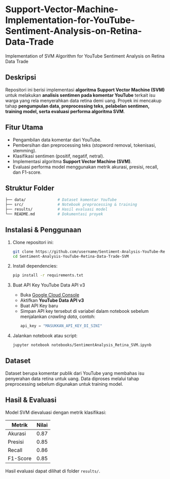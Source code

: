 # Support-Vector-Machine-Implementation-for-YouTube-Sentiment-Analysis-on-Retina-Data-Trade
Implementation of SVM Algorithm for YouTube Sentiment Analysis on Retina Data Trade

## Deskripsi  
Repositori ini berisi implementasi **algoritma Support Vector Machine (SVM)** untuk melakukan **analisis sentimen pada komentar YouTube** terkait isu warga yang rela menyerahkan data retina demi uang. Proyek ini mencakup tahap **pengumpulan data, preprocessing teks, pelabelan sentimen, training model, serta evaluasi performa algoritma SVM**.  

## Fitur Utama  
- Pengambilan data komentar dari YouTube.  
- Pembersihan dan preprocessing teks (stopword removal, tokenisasi, stemming).  
- Klasifikasi sentimen (positif, negatif, netral).  
- Implementasi algoritma **Support Vector Machine (SVM)**.  
- Evaluasi performa model menggunakan metrik akurasi, presisi, recall, dan F1-score.  

## Struktur Folder  
```bash
├── data/              # Dataset komentar YouTube
├── src/               # Notebook preprocessing & training
├── results/           # Hasil evaluasi model
└── README.md          # Dokumentasi proyek
```

## Instalasi & Penggunaan  
1. Clone repositori ini:  
   ```bash
   git clone https://github.com/username/Sentiment-Analysis-YouTube-Retina-Data-Trade-SVM.git
   cd Sentiment-Analysis-YouTube-Retina-Data-Trade-SVM
   ```

2. Install dependencies:  
   ```bash
   pip install -r requirements.txt
   ```

3. Buat API Key YouTube Data API v3  
   - Buka [Google Cloud Console](https://console.cloud.google.com/)  
   - Aktifkan **YouTube Data API v3**  
   - Buat API Key baru  
   - Simpan API key tersebut di variabel dalam notebook sebelum menjalankan *crawling data*, contoh:
     ```python
     api_key = "MASUKKAN_API_KEY_DI_SINI"
     ```

4. Jalankan notebook atau script:  
   ```bash
   jupyter notebook notebooks/SentimentAnalysis_Retina_SVM.ipynb
   ```

## Dataset  
Dataset berupa komentar publik dari YouTube yang membahas isu penyerahan data retina untuk uang. Data diproses melalui tahap preprocessing sebelum digunakan untuk training model.  

## Hasil & Evaluasi  
Model SVM dievaluasi dengan metrik klasifikasi:  

| Metrik    | Nilai |
|-----------|-------|
| Akurasi   | 0.87  |
| Presisi   | 0.85  |
| Recall    | 0.86  |
| F1-Score  | 0.85  |

Hasil evaluasi dapat dilihat di folder `results/`.  